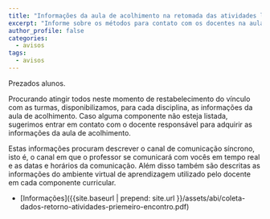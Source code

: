 ```yaml
---
title: "Informações da aula de acolhimento na retomada das atividades letivas" 
excerpt: "Informe sobre os métodos para contato com os docentes na aula de acolhimento na retomada das atividades letivas."
author_profile: false
categories:
  - avisos
tags:
  - avisos
---
```


Prezados alunos. 

Procurando atingir todos neste momento de restabelecimento do vínculo com as turmas, disponibilizamos, para cada disciplina, as informações da aula de acolhimento. Caso alguma componente não esteja listada, sugerimos entrar em contato com o docente responsável para adquirir as informações da aula de acolhimento.

Estas informações procuram descrever o canal de comunicação síncrono, isto é, o canal em que o professor se comunicará com vocês em tempo real e as datas e horários da comunicação. Além disso também são descritas as informações do ambiente virtual de aprendizagem utilizado pelo docente em cada componente curricular.

- [Informações]({{site.baseurl | prepend: site.url }}/assets/abi/coleta-dados-retorno-atividades-priemeiro-encontro.pdf)